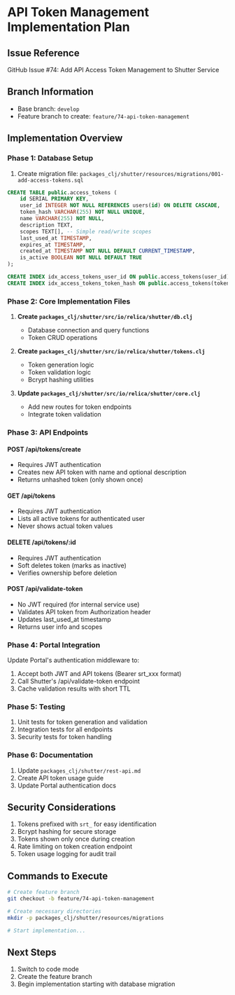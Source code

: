 # API Token Management Implementation Plan

## Issue Reference
GitHub Issue #74: Add API Access Token Management to Shutter Service

## Branch Information
- Base branch: `develop`
- Feature branch to create: `feature/74-api-token-management`

## Implementation Overview

### Phase 1: Database Setup

1. Create migration file: `packages_clj/shutter/resources/migrations/001-add-access-tokens.sql`
```sql
CREATE TABLE public.access_tokens (
    id SERIAL PRIMARY KEY,
    user_id INTEGER NOT NULL REFERENCES users(id) ON DELETE CASCADE,
    token_hash VARCHAR(255) NOT NULL UNIQUE,
    name VARCHAR(255) NOT NULL,
    description TEXT,
    scopes TEXT[], -- Simple read/write scopes
    last_used_at TIMESTAMP,
    expires_at TIMESTAMP,
    created_at TIMESTAMP NOT NULL DEFAULT CURRENT_TIMESTAMP,
    is_active BOOLEAN NOT NULL DEFAULT TRUE
);

CREATE INDEX idx_access_tokens_user_id ON public.access_tokens(user_id);
CREATE INDEX idx_access_tokens_token_hash ON public.access_tokens(token_hash);
```

### Phase 2: Core Implementation Files

1. **Create `packages_clj/shutter/src/io/relica/shutter/db.clj`**
   - Database connection and query functions
   - Token CRUD operations

2. **Create `packages_clj/shutter/src/io/relica/shutter/tokens.clj`**
   - Token generation logic
   - Token validation logic
   - Bcrypt hashing utilities

3. **Update `packages_clj/shutter/src/io/relica/shutter/core.clj`**
   - Add new routes for token endpoints
   - Integrate token validation

### Phase 3: API Endpoints

#### POST /api/tokens/create
- Requires JWT authentication
- Creates new API token with name and optional description
- Returns unhashed token (only shown once)

#### GET /api/tokens
- Requires JWT authentication
- Lists all active tokens for authenticated user
- Never shows actual token values

#### DELETE /api/tokens/:id
- Requires JWT authentication
- Soft deletes token (marks as inactive)
- Verifies ownership before deletion

#### POST /api/validate-token
- No JWT required (for internal service use)
- Validates API token from Authorization header
- Updates last_used_at timestamp
- Returns user info and scopes

### Phase 4: Portal Integration

Update Portal's authentication middleware to:
1. Accept both JWT and API tokens (Bearer srt_xxx format)
2. Call Shutter's /api/validate-token endpoint
3. Cache validation results with short TTL

### Phase 5: Testing

1. Unit tests for token generation and validation
2. Integration tests for all endpoints
3. Security tests for token handling

### Phase 6: Documentation

1. Update `packages_clj/shutter/rest-api.md`
2. Create API token usage guide
3. Update Portal authentication docs

## Security Considerations

1. Tokens prefixed with `srt_` for easy identification
2. Bcrypt hashing for secure storage
3. Tokens shown only once during creation
4. Rate limiting on token creation endpoint
5. Token usage logging for audit trail

## Commands to Execute

```bash
# Create feature branch
git checkout -b feature/74-api-token-management

# Create necessary directories
mkdir -p packages_clj/shutter/resources/migrations

# Start implementation...
```

## Next Steps

1. Switch to code mode
2. Create the feature branch
3. Begin implementation starting with database migration